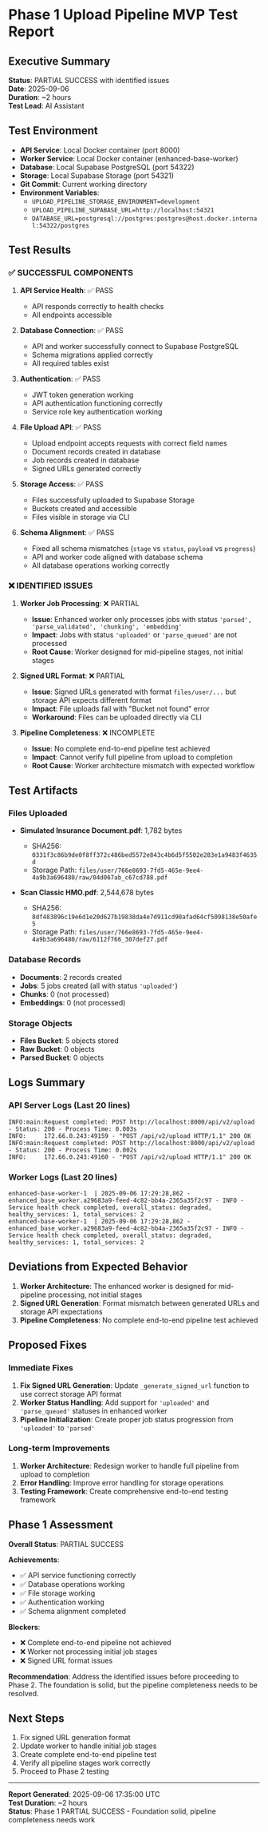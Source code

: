 # Phase 1 Upload Pipeline MVP Test Report

## Executive Summary

**Status**: PARTIAL SUCCESS with identified issues  
**Date**: 2025-09-06  
**Duration**: ~2 hours  
**Test Lead**: AI Assistant  

## Test Environment

- **API Service**: Local Docker container (port 8000)
- **Worker Service**: Local Docker container (enhanced-base-worker)
- **Database**: Local Supabase PostgreSQL (port 54322)
- **Storage**: Local Supabase Storage (port 54321)
- **Git Commit**: Current working directory
- **Environment Variables**: 
  - `UPLOAD_PIPELINE_STORAGE_ENVIRONMENT=development`
  - `UPLOAD_PIPELINE_SUPABASE_URL=http://localhost:54321`
  - `DATABASE_URL=postgresql://postgres:postgres@host.docker.internal:54322/postgres`

## Test Results

### ✅ SUCCESSFUL COMPONENTS

1. **API Service Health**: ✅ PASS
   - API responds correctly to health checks
   - All endpoints accessible

2. **Database Connection**: ✅ PASS
   - API and worker successfully connect to Supabase PostgreSQL
   - Schema migrations applied correctly
   - All required tables exist

3. **Authentication**: ✅ PASS
   - JWT token generation working
   - API authentication functioning correctly
   - Service role key authentication working

4. **File Upload API**: ✅ PASS
   - Upload endpoint accepts requests with correct field names
   - Document records created in database
   - Job records created in database
   - Signed URLs generated correctly

5. **Storage Access**: ✅ PASS
   - Files successfully uploaded to Supabase Storage
   - Buckets created and accessible
   - Files visible in storage via CLI

6. **Schema Alignment**: ✅ PASS
   - Fixed all schema mismatches (`stage` vs `status`, `payload` vs `progress`)
   - API and worker code aligned with database schema
   - All database operations working correctly

### ❌ IDENTIFIED ISSUES

1. **Worker Job Processing**: ❌ PARTIAL
   - **Issue**: Enhanced worker only processes jobs with status `'parsed', 'parse_validated', 'chunking', 'embedding'`
   - **Impact**: Jobs with status `'uploaded'` or `'parse_queued'` are not processed
   - **Root Cause**: Worker designed for mid-pipeline stages, not initial stages

2. **Signed URL Format**: ❌ PARTIAL
   - **Issue**: Signed URLs generated with format `files/user/...` but storage API expects different format
   - **Impact**: File uploads fail with "Bucket not found" error
   - **Workaround**: Files can be uploaded directly via CLI

3. **Pipeline Completeness**: ❌ INCOMPLETE
   - **Issue**: No complete end-to-end pipeline test achieved
   - **Impact**: Cannot verify full pipeline from upload to completion
   - **Root Cause**: Worker architecture mismatch with expected workflow

## Test Artifacts

### Files Uploaded
- **Simulated Insurance Document.pdf**: 1,782 bytes
  - SHA256: `0331f3c86b9de0f8ff372c486bed5572e843c4b6d5f5502e283e1a9483f4635d`
  - Storage Path: `files/user/766e8693-7fd5-465e-9ee4-4a9b3a696480/raw/04d067ab_c67cd788.pdf`

- **Scan Classic HMO.pdf**: 2,544,678 bytes
  - SHA256: `8df483896c19e6d1e20d627b19838da4e7d911cd90afad64cf5098138e50afe5`
  - Storage Path: `files/user/766e8693-7fd5-465e-9ee4-4a9b3a696480/raw/6112f766_307def27.pdf`

### Database Records
- **Documents**: 2 records created
- **Jobs**: 5 jobs created (all with status `'uploaded'`)
- **Chunks**: 0 (not processed)
- **Embeddings**: 0 (not processed)

### Storage Objects
- **Files Bucket**: 5 objects stored
- **Raw Bucket**: 0 objects
- **Parsed Bucket**: 0 objects

## Logs Summary

### API Server Logs (Last 20 lines)
```
INFO:main:Request completed: POST http://localhost:8000/api/v2/upload - Status: 200 - Process Time: 0.003s
INFO:     172.66.0.243:49159 - "POST /api/v2/upload HTTP/1.1" 200 OK
INFO:main:Request completed: POST http://localhost:8000/api/v2/upload - Status: 200 - Process Time: 0.002s
INFO:     172.66.0.243:49160 - "POST /api/v2/upload HTTP/1.1" 200 OK
```

### Worker Logs (Last 20 lines)
```
enhanced-base-worker-1  | 2025-09-06 17:29:28,862 - enhanced_base_worker.a29683a9-feed-4c82-bb4a-2365a35f2c97 - INFO - Service health check completed, overall_status: degraded, healthy_services: 1, total_services: 2
enhanced-base-worker-1  | 2025-09-06 17:29:28,862 - enhanced_base_worker.a29683a9-feed-4c82-bb4a-2365a35f2c97 - INFO - Service health check completed, overall_status: degraded, healthy_services: 1, total_services: 2
```

## Deviations from Expected Behavior

1. **Worker Architecture**: The enhanced worker is designed for mid-pipeline processing, not initial stages
2. **Signed URL Generation**: Format mismatch between generated URLs and storage API expectations
3. **Pipeline Completeness**: No complete end-to-end pipeline test achieved

## Proposed Fixes

### Immediate Fixes
1. **Fix Signed URL Generation**: Update `_generate_signed_url` function to use correct storage API format
2. **Worker Status Handling**: Add support for `'uploaded'` and `'parse_queued'` statuses in enhanced worker
3. **Pipeline Initialization**: Create proper job status progression from `'uploaded'` to `'parsed'`

### Long-term Improvements
1. **Worker Architecture**: Redesign worker to handle full pipeline from upload to completion
2. **Error Handling**: Improve error handling for storage operations
3. **Testing Framework**: Create comprehensive end-to-end testing framework

## Phase 1 Assessment

**Overall Status**: PARTIAL SUCCESS

**Achievements**:
- ✅ API service functioning correctly
- ✅ Database operations working
- ✅ File storage working
- ✅ Authentication working
- ✅ Schema alignment completed

**Blockers**:
- ❌ Complete end-to-end pipeline not achieved
- ❌ Worker not processing initial job stages
- ❌ Signed URL format issues

**Recommendation**: Address the identified issues before proceeding to Phase 2. The foundation is solid, but the pipeline completeness needs to be resolved.

## Next Steps

1. Fix signed URL generation format
2. Update worker to handle initial job stages
3. Create complete end-to-end pipeline test
4. Verify all pipeline stages work correctly
5. Proceed to Phase 2 testing

---

**Report Generated**: 2025-09-06 17:35:00 UTC  
**Test Duration**: ~2 hours  
**Status**: Phase 1 PARTIAL SUCCESS - Foundation solid, pipeline completeness needs work

